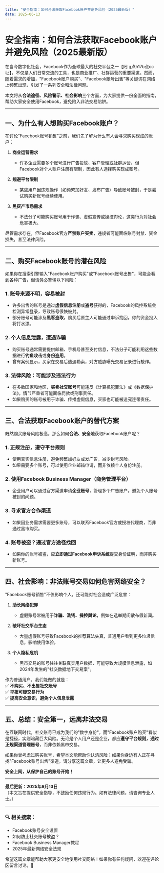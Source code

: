 ```yaml
---
title: "安全指南：如何合法获取Facebook账户并避免风险（2025最新版）"
date: 2025-06-13
---
```

# **安全指南：如何合法获取Facebook账户并避免风险（2025最新版）**  

在当今数字化社会，Facebook作为全球最大的社交平台之一【罔 g点h17b点cc址】，不仅是人们日常交流的工具，也是商业推广、社群运营的重要渠道。然而，随着需求的增加，"Facebook账户购买"、"Facebook账号出售"等关键词在网络上频繁出现，引发了一系列安全和法律问题。  

本文将从**合法途径、风险警示、社会影响**三个方面，为大家提供一份全面的指南，帮助大家安全使用Facebook，避免陷入非法交易陷阱。  

---  

## **一、为什么有人想购买Facebook账户？**  

在讨论"Facebook账号销售"之前，我们先了解为什么有人会寻求购买现成的账户：  

1. **商业运营需求**  
   - 许多企业需要多个账号进行广告投放、客户管理或社群运营，但Facebook对个人账户注册有限制，因此有人选择购买现成账号。  

2. **规避平台限制**  
   - 某些用户因违规操作（如频繁加好友、发布广告）导致账号被封，于是尝试购买新账号继续使用。  

3. **黑灰产市场需求**  
   - 不法分子可能购买账号用于诈骗、虚假宣传或操控舆论，这类行为对社会危害极大。  

尽管需求存在，但Facebook官方**严禁账户买卖**，违规者可能面临账号封禁、资金损失，甚至法律风险。  

---  

## **二、购买Facebook账号的潜在风险**  

如果你在搜索引擎输入"Facebook账户购买"或"Facebook账号出售"，可能会看到各种广告，但请务必警惕以下风险：  

### **1. 账号来源不明，容易被封**  
- 许多出售的账号是通过**虚假信息注册**或**盗号**获得的，Facebook的风控系统会检测异常登录，导致账号很快被封。  
- 部分账号可能涉及**黑客盗取**，购买后原主人可能通过申诉找回，你的资金投入将打水漂。  

### **2. 个人信息泄露，遭遇诈骗**  
- 购买账号通常需要提供邮箱、手机号甚至支付信息，不法分子可能利用这些数据进行**钓鱼攻击**或**身份盗用**。  
- 曾有案例显示，买家在交易后遭遇勒索，对方威胁曝光交易记录进行敲诈。  

### **3. 法律风险：可能涉及违法行为**  
- 在多数国家和地区，**买卖社交账号**可能违反《计算机犯罪法》或《数据保护法》，情节严重者可能面临罚款或刑事责任。  
- 如果购买的账号被用于诈骗、传播虚假信息，买家也可能被追究连带责任。  

---  

## **三、合法获取Facebook账户的替代方案**  

既然购买账号风险极高，那么如何**合法、安全**地获取Facebook账户呢？  

### **1. 正规注册，遵守平台规则**  
- 使用真实信息注册，避免频繁加好友或发广告，减少封号风险。  
- 如果需要多个账号，可以使用企业邮箱申请，而非依赖个人身份注册。  

### **2. 使用Facebook Business Manager（商务管理平台）**  
- 企业用户可以通过官方渠道申请**企业账号**，管理多个广告账户，避免个人账号被封的问题。  

### **3. 寻求官方合作渠道**  
- 如果因业务需求需要更多账号，可以联系Facebook官方或授权代理商，而非通过黑市购买。  

### **4. 账号被盗？通过官方途径找回**  
- 如果你的账号被盗，应**立即通过Facebook申诉系统**提交身份证明，而非购买新账号。  

---  

## **四、社会影响：非法账号交易如何危害网络安全？**  

"Facebook账号销售"不仅影响个人，还可能对社会造成广泛危害：  

1. **助长网络犯罪**  
   - 虚假账号常被用于**诈骗、洗钱、操控舆论**，例如在选举期间散布假新闻。  

2. **破坏社交平台生态**  
   - 大量虚假账号导致Facebook的推荐算法失真，普通用户看到更多垃圾信息，影响使用体验。  

3. **个人隐私危机**  
   - 黑市交易的账号往往关联真实用户数据，可能导致大规模信息泄露，如2024年发生的"社交数据地下交易案"。  

作为普通用户，我们能做的就是：  
✅ **不购买、不出售社交账号**  
✅ **举报可疑交易行为**  
✅ **提高安全意识，避免个人信息泄露**  

---  

## **五、总结：安全第一，远离非法交易**  

在互联网时代，社交账号已成为我们的"数字身份"，而"Facebook账户购买"看似是捷径，实则暗藏巨大风险。无论是个人用户还是企业，都应**遵守平台规则，通过正规渠道管理账号**，而非依赖黑市交易。  

如果你曾考虑过购买账号，希望本文能帮助你认清风险；如果你身边有人正在寻找"Facebook账号出售"渠道，请分享这篇文章，让更多人避免受骗。  

**安全上网，从保护自己的账号开始！**  

---  

**最后更新：2025年6月13日**  
（本文旨在提供安全指导，不鼓励任何违规行为。如有法律问题，请咨询专业人士。）  

---  

### **🔍 相关搜索：**  
- Facebook账号安全设置  
- 如何防止社交账号被盗？  
- Facebook Business Manager教程  
- 2025年最新网络安全法规  

希望这篇文章能帮助大家更安全地使用社交网络！如果你有任何疑问，欢迎在评论区留言讨论。🚀
